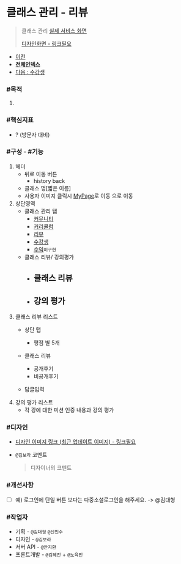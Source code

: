 # 클래스 관리 - 리뷰

> 클래스 관리 [실제 서비스 화면](https://www.modooclass.net/class/manager/course/506/review)
>
> [디자인화면 - 링크필요]() 



- [이전](../../)      
- [**전체인덱스**](../README.md)     
- [다음 : 수강생](../member/README.md)



### **#목적**

1. 



### #핵심지표

- ? (방문자 대비)



### **#구성 - #기능**

1. 헤더 
     - 뒤로 이동 버튼 
         - history back
     - 클래스 명[짧은 이름]
     - 사용자 이미지 클릭시 [MyPage](../ch2_my_class)로 이동 으로 이동
2. 상단영역
   - 클래스 관리 탭
      - [커뮤니티](../community/README.md)
      - [커리큘럼](../curriculum/README.md)
      - [리뷰](../review/README.md)
      - [수강생](../member/README.md)
      - [수익](../profit/README.md)`미구현`
   - 클래스 리뷰/ 강의평가
     - 클래스 리뷰
          - 
     - 강의 평가
          - 
3. 클래스 리뷰 리스트
   + 상단 탭
     - 평점 별 5개
   
   + 클래스 리뷰 
      - 공개후기
      - 비공개후기
   + 답글입력
4. 강의 평가 리스트
   + 각 강에 대한 미션 인증 내용과 강의 평가
   
### **#디자인**

- [디자인 이미지 링크 (최근 업데이트 이미지) - 링크필요]()

- `@김보라`  코멘트

  > 디자이너의 코멘트



### #개선사항

- [ ] 예) 로그인에 단일 버튼 보다는 다중소셜로그인을 해주세요. -> @김대형



### **#작업자**

- 기획 - `@김대형` `@신민수`
- 디자인 - `@김보라`
- 서버 API - `@안지환`
- 프론트개발 - `@김혜진`  + `@노육민`


